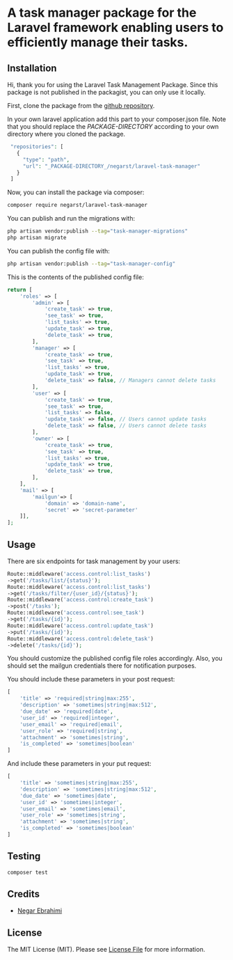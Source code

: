 # A task manager package for the Laravel framework enabling users to efficiently manage their tasks.

## Installation
Hi, thank you for using the Laravel Task Management Package.
Since this package is not published in the packagist, you can only use it locally.

First, clone the package from the [github repository](https://github.com/negarst/laravel-task-manager).


In your own laravel application add this part to your composer.json file. Note that you should replace the _PACKAGE-DIRECTORY_ according to your own directory where you cloned the package.

 ```php
  "repositories": [
    {
      "type": "path",
      "url": "_PACKAGE-DIRECTORY_/negarst/laravel-task-manager"
    }
  ]
```

Now, you can install the package via composer:

```bash
composer require negarst/laravel-task-manager
```

You can publish and run the migrations with:

```bash
php artisan vendor:publish --tag="task-manager-migrations"
php artisan migrate
```

You can publish the config file with:

```bash
php artisan vendor:publish --tag="task-manager-config"
```

This is the contents of the published config file:

```php
return [
    'roles' => [
        'admin' => [
            'create_task' => true,
            'see_task' => true,
            'list_tasks' => true,
            'update_task' => true,
            'delete_task' => true,
        ],
        'manager' => [
            'create_task' => true,
            'see_task' => true,
            'list_tasks' => true,
            'update_task' => true,
            'delete_task' => false, // Managers cannot delete tasks
        ],
        'user' => [
            'create_task' => true,
            'see_task' => true,
            'list_tasks' => false,
            'update_task' => false, // Users cannot update tasks
            'delete_task' => false, // Users cannot delete tasks
        ],
        'owner' => [
            'create_task' => true,
            'see_task' => true,
            'list_tasks' => true,
            'update_task' => true,
            'delete_task' => true,
        ],
    ],
    'mail' => [
        'mailgun'=> [
            'domain' => 'domain-name',
            'secret' => 'secret-parameter'
    ]],
];
```
## Usage
There are six endpoints for task management by your users:
```php
Route::middleware('access.control:list_tasks')
->get('/tasks/list/{status}');
Route::middleware('access.control:list_tasks')
->get('/tasks/filter/{user_id}/{status}');
Route::middleware('access.control:create_task')
->post('/tasks');
Route::middleware('access.control:see_task')
->get('/tasks/{id}');
Route::middleware('access.control:update_task')
->put('/tasks/{id}');
Route::middleware('access.control:delete_task')
->delete('/tasks/{id}');
```
You should customize the published config file roles accordingly. Also, you should set the mailgun credentials there for notification purposes.

You should include these parameters in your post request:
```php
[
    'title' => 'required|string|max:255',
    'description' => 'sometimes|string|max:512',
    'due_date' => 'required|date',
    'user_id' => 'required|integer',
    'user_email' => 'required|email',
    'user_role' => 'required|string',
    'attachment' => 'sometimes|string',
    'is_completed' => 'sometimes|boolean'
]
```

And include these parameters in your put request:
```php
[
    'title' => 'sometimes|string|max:255',
    'description' => 'sometimes|string|max:512',
    'due_date' => 'sometimes|date',
    'user_id' => 'sometimes|integer',
    'user_email' => 'sometimes|email',
    'user_role' => 'sometimes|string',
    'attachment' => 'sometimes|string',
    'is_completed' => 'sometimes|boolean'
]
```
## Testing

```bash
composer test
```

## Credits

- [Negar Ebrahimi](https://github.com/negarst)

## License

The MIT License (MIT). Please see [License File](LICENSE.md) for more information.
